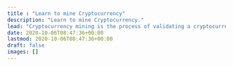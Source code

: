 ```yaml
---
title : "Learn to mine Cryptocurrency"
description: "Learn to mine Cryptocurrency."
lead: "Cryptocurrency mining is the process of validating a cryptocurrency transactions that are recorded on a distributed public ledger. Miners maintain and secure blockchains and in return are rewarded in the form of block rewards."
date: 2020-10-06T08:47:36+00:00
lastmod: 2020-10-06T08:47:36+00:00
draft: false
images: []
---
```


